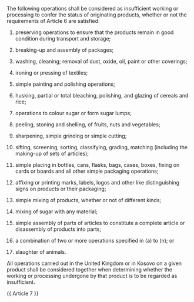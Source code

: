 The following operations shall be considered as insufficient working or processing to confer the status of originating products, whether or not the requirements of Article 6 are satisfied:

1. preserving operations to ensure that the products remain in good condition during transport and storage;

2. breaking-up and assembly of packages;

3. washing, cleaning; removal of dust, oxide, oil, paint or other coverings;

4. ironing or pressing of textiles;

5. simple painting and polishing operations;

6. husking, partial or total bleaching, polishing, and glazing of cereals and rice;

7. operations to colour sugar or form sugar lumps;

8. peeling, stoning and shelling, of fruits, nuts and vegetables;

9. sharpening, simple grinding or simple cutting;

10. sifting, screening, sorting, classifying, grading, matching (including the making-up of sets of articles);

11. simple placing in bottles, cans, flasks, bags, cases, boxes, fixing on cards or boards and all other simple packaging operations;

12. affixing or printing marks, labels, logos and other like distinguishing signs on products or their packaging;

13. simple mixing of products, whether or not of different kinds;

14. mixing of sugar with any material;

15. simple assembly of parts of articles to constitute a complete article or disassembly of products into parts;

16. a combination of two or more operations specified in (a) to (n); or

17. slaughter of animals.

All operations carried out in the United Kingdom or in Kosovo on a given product shall be considered together when determining whether the working or processing undergone by that product is to be regarded as insufficient.

{{ Article 7 }}

